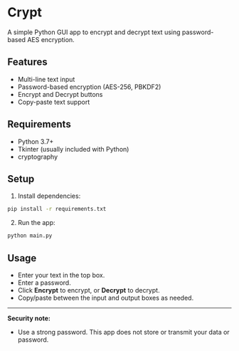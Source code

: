 # Crypt

A simple Python GUI app to encrypt and decrypt text using password-based AES encryption.

## Features
- Multi-line text input
- Password-based encryption (AES-256, PBKDF2)
- Encrypt and Decrypt buttons
- Copy-paste text support

## Requirements
- Python 3.7+
- Tkinter (usually included with Python)
- cryptography

## Setup

1. Install dependencies:

```bash
pip install -r requirements.txt
```

2. Run the app:

```bash
python main.py
```

## Usage
- Enter your text in the top box.
- Enter a password.
- Click **Encrypt** to encrypt, or **Decrypt** to decrypt.
- Copy/paste between the input and output boxes as needed.

---
**Security note:**
- Use a strong password. This app does not store or transmit your data or password. 